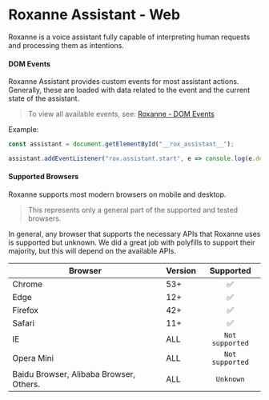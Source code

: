 # Roxanne Assistant - Web

Roxanne is a voice assistant fully capable of interpreting human requests and processing them as intentions.

#### DOM Events

Roxanne Assistant provides custom events for most assistant actions. Generally,
these are loaded with data related to the event and the current state of the assistant.

> To view all available events, see: [Roxanne - DOM Events](/apps/web/src/services/event-bus/EventName.ts)

Example:

```javascript
const assistant = document.getElementById("__rox_assistant__");

assistant.addEventListener("rox.assistant.start", e => console.log(e.detail));
```

#### Supported Browsers

Roxanne supports most modern browsers on mobile and desktop.

> This represents only a general part of the supported and tested browsers.

In general, any browser that supports the necessary APIs that Roxanne uses
is supported but unknown. We did a great job with polyfills to support
their majority, but this will depend on the available APIs.

| Browser                                       | Version | Supported              |
|-----------------------------------------------|---------|:----------------------:|
| Chrome                                        | 53+     | ✅                     |
| Edge                                          | 12+     | ✅                     |
| Firefox                                       | 42+     | ✅                     |
| Safari                                        | 11+     | ✅                     |
| IE                                            | ALL     | `Not supported`        |
| Opera Mini                                    | ALL     | `Not supported`        |
| Baidu Browser, Alibaba Browser, Others.       | ALL     | `Unknown`              |
